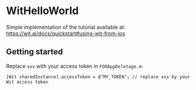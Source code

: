 # WitHelloWorld

Simple implementation of the tutorial available at: https://wit.ai/docs/quickstart#using-wit-from-ios

## Getting started

Replace `xxx` with your access token in `FOOAppDeletage.m`:
```
[Wit sharedInstance].accessToken = @"MY_TOKEN"; // replace xxx by your Wit access token
```
